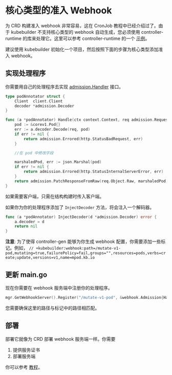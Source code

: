 # 核心类型的准入 Webhook

为 CRD 构建准入 webhook 非常容易，这在 CronJob 教程中已经介绍过了。由于 kubebuilder 不支持核心类型的 webhook 自动生成，您必须使用 controller-runtime 的库来处理它。这里可以参考 controller-runtime 的一个 [示例](https://github.com/kubernetes-sigs/controller-runtime/tree/master/examples/builtins)。

建议使用 kubebuilder 初始化一个项目，然后按照下面的步骤为核心类型添加准入 webhook。

## 实现处理程序

你需要用自己的处理程序去实现 [admission.Handler](https://pkg.go.dev/sigs.k8s.io/controller-runtime/pkg/webhook/admission?tab=doc#Handler) 接口。

```go
type podAnnotator struct {
	Client  client.Client
	decoder *admission.Decoder
}

func (a *podAnnotator) Handle(ctx context.Context, req admission.Request) admission.Response {
	pod := &corev1.Pod{}
	err := a.decoder.Decode(req, pod)
	if err != nil {
		return admission.Errored(http.StatusBadRequest, err)
	}

	//在 pod 中修改字段

	marshaledPod, err := json.Marshal(pod)
	if err != nil {
		return admission.Errored(http.StatusInternalServerError, err)
	}
	return admission.PatchResponseFromRaw(req.Object.Raw, marshaledPod)
}
```

如果需要客户端，只需在结构构建时传入客户端。

如果你为你的处理程序添加了 `InjectDecoder` 方法，将会注入一个解码器。

```go
func (a *podAnnotator) InjectDecoder(d *admission.Decoder) error {
	a.decoder = d
	return nil
}
```

**注意**: 为了使得 controller-gen 能够为你生成 webhook 配置，你需要添加一些标记。例如，
`// +kubebuilder:webhook:path=/mutate-v1-pod,mutating=true,failurePolicy=fail,groups="",resources=pods,verbs=create;update,versions=v1,name=mpod.kb.io`

## 更新 main.go

现在你需要在 webhook 服务端中注册你的处理程序。

```go
mgr.GetWebhookServer().Register("/mutate-v1-pod", &webhook.Admission{Handler: &podAnnotator{Client: mgr.GetClient()}})
```

您需要确保这里的路径与标记中的路径相匹配。

## 部署

部署它就像为 CRD 部署 webhook 服务端一样。你需要

1) 提供服务证书
2) 部署服务端

你可以参考 [教程](/cronjob-tutorial/running.md)。
